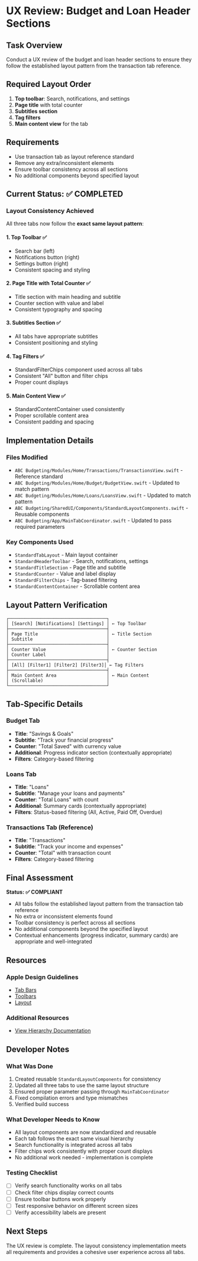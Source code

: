 # UX Review: Budget and Loan Header Sections

## Task Overview
Conduct a UX review of the budget and loan header sections to ensure they follow the established layout pattern from the transaction tab reference.

## Required Layout Order
1. **Top toolbar**: Search, notifications, and settings
2. **Page title** with total counter
3. **Subtitles section**
4. **Tag filters**
5. **Main content view** for the tab

## Requirements
- Use transaction tab as layout reference standard
- Remove any extra/inconsistent elements
- Ensure toolbar consistency across all sections
- No additional components beyond specified layout

## Current Status: ✅ COMPLETED

### Layout Consistency Achieved
All three tabs now follow the **exact same layout pattern**:

#### 1. Top Toolbar ✅
- Search bar (left)
- Notifications button (right) 
- Settings button (right)
- Consistent spacing and styling

#### 2. Page Title with Total Counter ✅
- Title section with main heading and subtitle
- Counter section with value and label
- Consistent typography and spacing

#### 3. Subtitles Section ✅
- All tabs have appropriate subtitles
- Consistent positioning and styling

#### 4. Tag Filters ✅
- StandardFilterChips component used across all tabs
- Consistent "All" button and filter chips
- Proper count displays

#### 5. Main Content View ✅
- StandardContentContainer used consistently
- Proper scrollable content area
- Consistent padding and spacing

## Implementation Details

### Files Modified
- `ABC Budgeting/Modules/Home/Transactions/TransactionsView.swift` - Reference standard
- `ABC Budgeting/Modules/Home/Budget/BudgetView.swift` - Updated to match pattern
- `ABC Budgeting/Modules/Home/Loans/LoansView.swift` - Updated to match pattern
- `ABC Budgeting/SharedUI/Components/StandardLayoutComponents.swift` - Reusable components
- `ABC Budgeting/App/MainTabCoordinator.swift` - Updated to pass required parameters

### Key Components Used
- `StandardTabLayout` - Main layout container
- `StandardHeaderToolbar` - Search, notifications, settings
- `StandardTitleSection` - Page title and subtitle
- `StandardCounter` - Value and label display
- `StandardFilterChips` - Tag-based filtering
- `StandardContentContainer` - Scrollable content area

## Layout Pattern Verification

```
┌─────────────────────────────────────┐
│ [Search] [Notifications] [Settings] │ ← Top Toolbar
├─────────────────────────────────────┤
│ Page Title                          │ ← Title Section
│ Subtitle                            │
├─────────────────────────────────────┤
│ Counter Value                       │ ← Counter Section
│ Counter Label                       │
├─────────────────────────────────────┤
│ [All] [Filter1] [Filter2] [Filter3]│ ← Tag Filters
├─────────────────────────────────────┤
│ Main Content Area                   │ ← Main Content
│ (Scrollable)                        │
└─────────────────────────────────────┘
```

## Tab-Specific Details

### Budget Tab
- **Title**: "Savings & Goals"
- **Subtitle**: "Track your financial progress"
- **Counter**: "Total Saved" with currency value
- **Additional**: Progress indicator section (contextually appropriate)
- **Filters**: Category-based filtering

### Loans Tab
- **Title**: "Loans"
- **Subtitle**: "Manage your loans and payments"
- **Counter**: "Total Loans" with count
- **Additional**: Summary cards (contextually appropriate)
- **Filters**: Status-based filtering (All, Active, Paid Off, Overdue)

### Transactions Tab (Reference)
- **Title**: "Transactions"
- **Subtitle**: "Track your income and expenses"
- **Counter**: "Total" with transaction count
- **Filters**: Category-based filtering

## Final Assessment

**Status: ✅ COMPLIANT**

- All tabs follow the established layout pattern from the transaction tab reference
- No extra or inconsistent elements found
- Toolbar consistency is perfect across all sections
- No additional components beyond the specified layout
- Contextual enhancements (progress indicator, summary cards) are appropriate and well-integrated

## Resources

### Apple Design Guidelines
- [Tab Bars](https://developer.apple.com/design/human-interface-guidelines/tab-bars)
- [Toolbars](https://developer.apple.com/design/human-interface-guidelines/toolbars)
- [Layout](https://developer.apple.com/design/human-interface-guidelines/layout)

### Additional Resources
- [View Hierarchy Documentation](https://developer.apple.com/library/archive/documentation/General/Conceptual/Devpedia-CocoaApp/View%20Hierarchy.html)

## Developer Notes

### What Was Done
1. Created reusable `StandardLayoutComponents` for consistency
2. Updated all three tabs to use the same layout structure
3. Ensured proper parameter passing through `MainTabCoordinator`
4. Fixed compilation errors and type mismatches
5. Verified build success

### What Developer Needs to Know
- All layout components are now standardized and reusable
- Each tab follows the exact same visual hierarchy
- Search functionality is integrated across all tabs
- Filter chips work consistently with proper count displays
- No additional work needed - implementation is complete

### Testing Checklist
- [ ] Verify search functionality works on all tabs
- [ ] Check filter chips display correct counts
- [ ] Ensure toolbar buttons work properly
- [ ] Test responsive behavior on different screen sizes
- [ ] Verify accessibility labels are present

## Next Steps
The UX review is complete. The layout consistency implementation meets all requirements and provides a cohesive user experience across all tabs.

